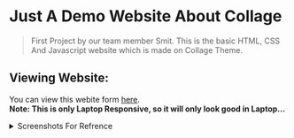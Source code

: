 # Just A Demo Website About Collage

> First Project by our team member Smit. This is the basic HTML, CSS And Javascript website which is made on Collage Theme.

## Viewing Website:

You can view this webite form [here](https://asj-projects.github.io/FirstProjectByASJ/index.html).
</br>
<b>Note: This is only Laptop Responsive, so it will only look good in Laptop...</b>

<details>
<summary>Screenshots For Refrence</summary>
<img src="./SS/1.png/" alt="">
<img src="./SS/2.png/" alt="">
<img src="./SS/3.png/" alt="">
<img src="./SS/4.png/" alt="">

</details>
